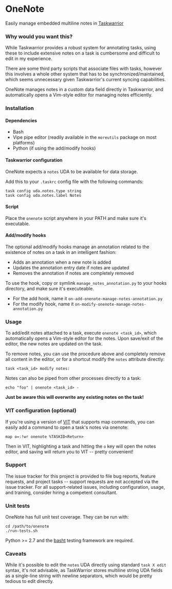 # OneNote
Easily manage embedded multiline notes in [Taskwarrior](https://taskwarrior.org)

### Why would you want this?

While Taskwarrior provides a robust system for annotating tasks, using these
to include extensive notes on a task is cumbersome and difficult to edit in my
experience.

There are some third party scripts that associate files with tasks, however
this involves a whole other system that has to be synchronized/maintained,
which seems unnecessary given Taskwarrior's current syncing capabilities.

OneNote manages notes in a custom data field directly in Taskwarrior, and
automatically opens a Vim-style editor for managing notes efficiently.

### Installation

#### Dependencies

 * Bash
 * Vipe pipe editor (readily available in the ```moreutils``` package on most platforms)
 * Python (if using the add/modify hooks)

#### Taskwarrior configuration

OneNote expects a ```notes``` UDA to be available for data storage.

Add this to your ```.taskrc``` config file with the following commands:

```
task config uda.notes.type string
task config uda.notes.label Notes
```

#### Script

Place the ```onenote``` script anywhere in your PATH and make sure it's
executable.

#### Add/modify hooks

The optional add/modify hooks manage an annotation related to the existence of
notes on a task in an intelligent fashion:

 * Adds an annotation when a new note is added
 * Updates the annotation entry date if notes are updated
 * Removes the annotation if notes are completely removed

To use the hook, copy or symlink ```manage_notes_annotation.py``` to your
hooks directory, and make sure it's executeable.

 * For the add hook, name it ```on-add-onenote-manage-notes-annotation.py```
 * For the modify hook, name it ```on-modify-onenote-manage-notes-annotation.py```

### Usage

To add/edit notes attached to a task, execute ```onenote <task_id>```, which
automatically opens a Vim-style editor for the notes. Upon save/exit of the
editor, the new notes are updated on the task.

To remove notes, you can use the procedure above and completely remove all
content in the editor, or for a shortcut modify the
```notes``` attribute directly:

```
task <task_id> modify notes:
```

Notes can also be piped from other processes directly to a task:

```
echo "foo" | onenote <task_id> -
```

**Just be aware this will overwrite any existing notes on the task!**

### VIT configuration (optional)

If you're using a version of [VIT](https://github.com/scottkosty/vit) that
supports map commands, you can easily add a command to open a task's notes via
onenote:

```
map o=:!wr onenote %TASKID<Return>
```

Then in VIT, highlighting a task and hitting the ```o``` key will open the
notes editor, and saving will return you to VIT -- pretty convenient!

### Support

The issue tracker for this project is provided to file bug reports, feature
requests, and project tasks -- support requests are not accepted via the issue
tracker. For all support-related issues, including configuration, usage, and
training, consider hiring a competent consultant.

### Unit tests

OneNote has full unit test coverage. They can be run with:

```
cd /path/to/onenote
./run-tests.sh
```

Python >= 2.7 and the [basht](https://github.com/progrium/basht) testing
framework are required.

### Caveats

While it's possible to edit the ```notes``` UDA directly using standard
```task X edit``` syntax, it's not advisable, as TaskWarrior stores multiline
string UDA fields as a single-line string with newline separators, which would
be pretty tedious to edit directly.
